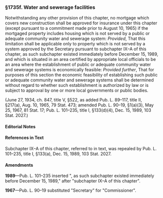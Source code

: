 ### §1735f. Water and sewerage facilities ###

Notwithstanding any other provision of this chapter, no mortgage which covers new construction shall be approved for insurance under this chapter (except pursuant to a commitment made prior to August 10, 1965) if the mortgaged property includes housing which is not served by a public or adequate community water and sewerage system: *Provided*, That this limitation shall be applicable only to property which is not served by a system approved by the Secretary pursuant to subchapter IX–A of this chapter, as such subchapter existed immediately before December 15, 1989, and which is situated in an area certified by appropriate local officials to be an area where the establishment of public or adequate community water and sewerage systems is economically feasible: *Provided further*, That for purposes of this section the economic feasibility of establishing such public or adequate community water and sewerage systems shall be determined without regard to whether such establishment is authorized by law or is subject to approval by one or more local governments or public bodies.

(June 27, 1934, ch. 847, title V, §522, as added Pub. L. 89–117, title II, §217(a), Aug. 10, 1965, 79 Stat. 473; amended Pub. L. 90–19, §1(a)(3), May 25, 1967, 81 Stat. 17; Pub. L. 101–235, title I, §133(d)(4), Dec. 15, 1989, 103 Stat. 2027.)

#### **Editorial Notes** ####

#### References in Text ####

Subchapter IX–A of this chapter, referred to in text, was repealed by Pub. L. 101–235, title I, §133(a), Dec. 15, 1989, 103 Stat. 2027.

#### Amendments ####

**1989**—Pub. L. 101–235 inserted ", as such subchapter existed immediately before December 15, 1989," after "subchapter IX–A of this chapter".

**1967**—Pub. L. 90–19 substituted "Secretary" for "Commissioner".
